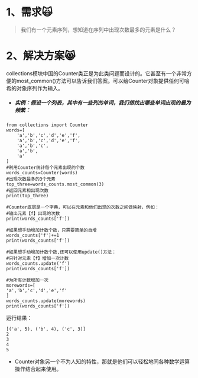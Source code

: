 # 1、需求🙀

> 我们有一个元素序列，想知道在序列中出现次数最多的元素是什么？

# 2、解决方案😸

collections模块中国的Counter类正是为此类问题而设计的。它甚至有一个非常方便的most\_common\(\)方法可以告诉我们答案。可以给Counter对象提供任何可哈希的对象序列作为输入。

* ##### 实例：假设一个列表，其中有一些列的单词，我们想找出哪些单词出现的最为频繁：

```
from collections import Counter
words=[
    'a','b','c','d','e','f',
    'a','b','c','d','e','f',
    'a','b','c',
    'a','b',
    'a'
]
#利用Counter统计每个元素出现的个数
words_counts=Counter(words)
#出现次数最多的3个元素
top_three=words_counts.most_common(3)
#返回元素和出现次数
print(top_three)

#Counter底层是一个字典，可以在元素和他们出现的次数之间做映射，例如：
#输出元素【f】出现的次数
print(words_counts['f'])

#如果想手动增加计数个数，只需要简单的自增
words_counts['f']+=1
print(words_counts['f'])

#如果想手动增加计数个数,还可以使用update()方法：
#只针对元素【f】增加一次计数
words_counts.update('f')
print(words_counts['f'])

#为所有计数增加一次
morewords=[
'a','b','c','d','e','f'
]
words_counts.update(morewords)
print(words_counts['f'])
```

运行结果：

```
[('a', 5), ('b', 4), ('c', 3)]
2
3
4
5
```

* Counter对象另一个不为人知的特性，那就是他们可以轻松地同各种数学运算操作结合起来使用。



